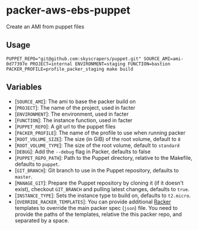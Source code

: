 # packer-aws-ebs-puppet
Create an AMI from puppet files

## Usage
`PUPPET_REPO="git@github.com:skyscrapers/puppet.git" SOURCE_AMI=ami-0d77397e PROJECT=internal ENVIRONMENT=staging FUNCTION=bastion PACKER_PROFILE=profile_packer_staging make build`

## Variables
* [`SOURCE_AMI`]: The ami to base the packer build on
* [`PROJECT`]: The name of the project, used in facter
* [`ENVIRONMENT`]: The environment, used in facter
* [`FUNCTION`]: The instance function, used in facter
* [`PUPPET_REPO`]: A git url to the puppet files
* [`PACKER_PROFILE`]: The name of the profile to use when running packer
* [`ROOT_VOLUME_SIZE`]: The size (in GiB) of the root volume, default to `8`
* [`ROOT_VOLUME_TYPE`]: The size of the root volume, default to `standard`
* [`DEBUG`]: Add the `--debug` flag in Packer, defaults to false
* [`PUPPET_REPO_PATH`]: Path to the Puppet directory, relative to the Makefile, defaults to `puppet`.
* [`GIT_BRANCH`]: Git branch to use in the Puppet repository, defaults to `master`.
* [`MANAGE_GIT`]: Prepare the Puppet repository by cloning it (if it doesn't exist), checkout `GIT_BRANCH` and pulling latest changes, defaults to `true`.
* [`INSTANCE_TYPE`]: Sets the instance type to build on, defaults to `t2.micro`.
* [`OVERRIDE_RACKER_TEMPLATES`]: You can provide additional [Racker](https://github.com/aspring/racker) templates to override the main packer spec (`json`) file. You need to provide the paths of the templates, relative the this packer repo, and separated by a space.
